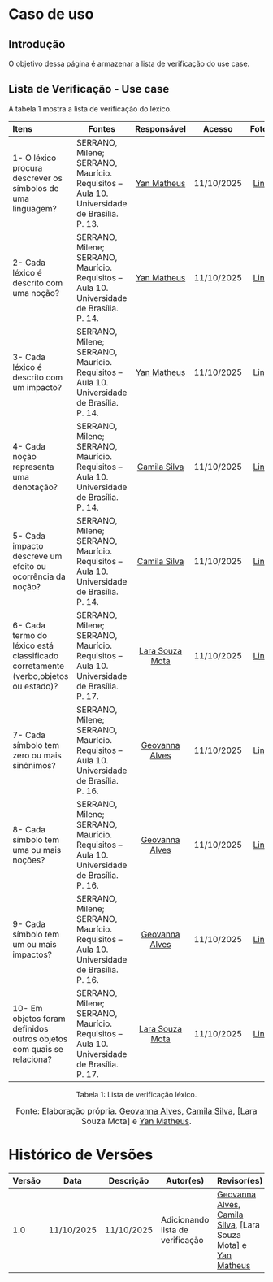 # Caso de uso

## Introdução

O objetivo dessa página é armazenar a lista de verificação do use case.

## Lista de Verificação - Use case  

A tabela 1 mostra a lista de verificação do léxico.

| Itens | Fontes | Responsável| Acesso | Fotos | 
| :---- | ----- | :---: | :----: | :---: |
| 1- O léxico procura descrever os símbolos de uma linguagem? | SERRANO, Milene; SERRANO, Maurício. Requisitos – Aula 10. Universidade de Brasília. P. 13. | [Yan Matheus](https://github.com/Yanmatheus0812) | 11/10/2025 | [Link](https://postimg.cc/qgM5WnMF) |
| 2- Cada léxico é descrito com uma noção? | SERRANO, Milene; SERRANO, Maurício. Requisitos – Aula 10. Universidade de Brasília. P. 14. | [Yan Matheus](https://github.com/Yanmatheus0812) | 11/10/2025 | [Link](https://postimg.cc/vgP3GqHK) |
| 3- Cada léxico é descrito com um impacto? | SERRANO, Milene; SERRANO, Maurício. Requisitos – Aula 10. Universidade de Brasília. P. 14. | [Yan Matheus](https://github.com/Yanmatheus0812) | 11/10/2025 | [Link](https://postimg.cc/HV8BCtG3) |
| 4- Cada noção representa uma denotação? | SERRANO, Milene; SERRANO, Maurício. Requisitos – Aula 10. Universidade de Brasília. P. 14. | [Camila Silva](https://github.com/CamilaSilvaC) | 11/10/2025 | [Link](https://postimg.cc/c62BT8KR) |
| 5- Cada impacto descreve um efeito ou ocorrência da noção? | SERRANO, Milene; SERRANO, Maurício. Requisitos – Aula 10. Universidade de Brasília. P. 14. | [Camila Silva](https://github.com/CamilaSilvaC) | 11/10/2025 | [Link](https://postimg.cc/WtFMDb9W) |
| 6-  Cada termo do léxico está classificado corretamente (verbo,objetos ou estado)? | SERRANO, Milene; SERRANO, Maurício. Requisitos – Aula 10. Universidade de Brasília. P. 17. | [Lara Souza Mota](https://github.com/mel14-hub) | 11/10/2025 | [Link](https://postimg.cc/Yv3gc4S5) |
| 7-  Cada símbolo tem zero ou mais sinônimos? | SERRANO, Milene; SERRANO, Maurício. Requisitos – Aula 10. Universidade de Brasília. P. 16. | [Geovanna Alves](https://github.com/GeovannaUmbelino) | 11/10/2025 | [Link](https://postimg.cc/K3S43FzT) |
| 8-  Cada símbolo tem uma ou mais noções? | SERRANO, Milene; SERRANO, Maurício. Requisitos – Aula 10. Universidade de Brasília. P. 16. | [Geovanna Alves](https://github.com/GeovannaUmbelino) | 11/10/2025 | [Link](https://postimg.cc/WqwpDkCQ) |
| 9-   Cada símbolo tem um ou mais impactos? | SERRANO, Milene; SERRANO, Maurício. Requisitos – Aula 10. Universidade de Brasília. P. 16. | [Geovanna Alves](https://github.com/GeovannaUmbelino) | 11/10/2025 | [Link](https://postimg.cc/jLvdtyzh) |
| 10-   Em objetos foram definidos outros objetos com quais se relaciona? | SERRANO, Milene; SERRANO, Maurício. Requisitos – Aula 10. Universidade de Brasília. P. 17. | [Lara Souza Mota](https://github.com/mel14-hub) | 11/10/2025 | [Link](https://postimg.cc/PpmTcDX1) |

<figcaption align="center">Tabela 1: Lista de verificação léxico.</figcaption>

<font size="3"><p style="text-align: center">Fonte: Elaboração própria. [Geovanna Alves](https://github.com/GeovannaUmbelino), [Camila Silva](https://github.com/CamilaSilvaC), [Lara Souza Mota] e [Yan Matheus](https://github.com/Yanmatheus0812).</p></font>

# Histórico de Versões

| Versão | Data       | Descrição                    | Autor(es)                          | Revisor(es)                          |
|--------|------------|------------------------------|-----------------------------------|-------------------------------------|
| 1.0    | 11/10/2025 | 11/10/2025 | Adicionando lista de verificação  |[Geovanna Alves](https://github.com/GeovannaUmbelino), [Camila Silva](https://github.com/CamilaSilvaC), [Lara Souza Mota] e [Yan Matheus](https://github.com/Yanmatheus0812)|[Geovanna Alves](https://github.com/GeovannaUmbelino) e [Camila Silva](https://github.com/CamilaSilvaC) |